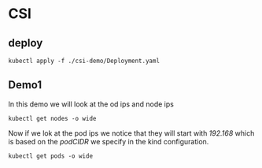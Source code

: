 # CSI

## deploy
```
kubectl apply -f ./csi-demo/Deployment.yaml
```

## Demo1
In this demo we will look at the od ips and node ips
```
kubectl get nodes -o wide
```

Now if we lok at the pod ips we notice that they will start with *192.168* which is based on the *podCIDR* we specify in 
the kind configuration.
```
kubectl get pods -o wide
```